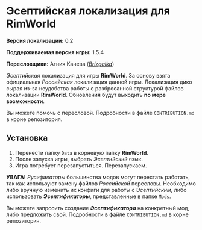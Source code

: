 # Эсептийская локализация для RimWorld
**Версия локализации:** 0.2

**Поддерживаемая версия игры:** 1.5.4

**Пересловщики:** Агния Канева (*[Brizgalka](https://github.com/brizgalka)*)

*Эсептийская* локализация для игры **RimWorld**. За основу взята официальная *Российская* локализация данной игры. Локализация дико сырая из-за неудобства работы с разбросанной структурой файлов локализации **RimWorld**. Обновления будут выходить **по мере возможности**.

Вы можете помочь с пересловой. Подробности в файле `CONTRIBUTION.md` в корне репозитория.

## Установка
1. Перенести папку `Data` в корневую папку **RimWorld**.
2. После запуска игры, выбрать *Эсептийский* язык.
3. Игра потребует перезапуститься. Перезапускаем.

**УВАГА!** *Русификаторы* большинства модов могут перестать работать, так как используют замену файлов *Российской* пересловы. Необходимо либо вручную изменить их конфиги для работы с *Эсептийским*, либо использовать ***Эсептификаторы***, представленные в папке `Mods`.

Вы можете запросить создание ***Эсептификатора*** на конкретный мод, либо предложить свой.
Подробности в файле `CONTRIBUTION.md` в корне репозитория.
